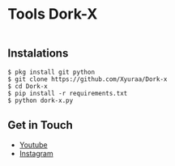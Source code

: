 # Tools Dork-X
<img src=""/>

## Instalations
```
$ pkg install git python
$ git clone https://github.com/Xyuraa/Dork-x
$ cd Dork-x
$ pip install -r requirements.txt
$ python dork-x.py
```

## Get in Touch
- [Youtube](https://youtube.com/@xyura_mods01?si=zdlj1znvKh-XP1Ax)
- [Instagram](https://instagram.com/xyura011)
